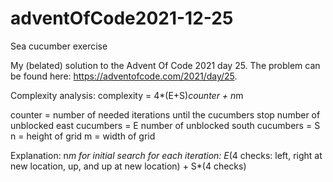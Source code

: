 # adventOfCode2021-12-25
Sea cucumber exercise

My (belated) solution to the Advent Of Code 2021 day 25.
The problem can be found here: https://adventofcode.com/2021/day/25.

Complexity analysis:
  complexity = 4*(E+S)*counter + n*m
  
  counter = number of needed iterations until the cucumbers stop
  number of unblocked east cucumbers = E
  number of unblocked south cucumbers = S
  n = height of grid
  m = width of grid
  
Explanation:
  n*m for initial search
  for each iteration:
    E*(4 checks: left, right at new location, up, and up at new location) + S*(4 checks)
